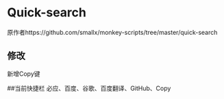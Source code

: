 # Quick-search
原作者https://github.com/smallx/monkey-scripts/tree/master/quick-search

## 修改
新增Copy键

##当前快捷栏
必应、百度、谷歌、百度翻译、GitHub、Copy
